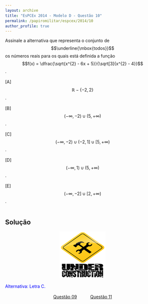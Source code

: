 ```yaml
---
layout: archive
title: "EsPCEx 2014 - Modelo D - Questão 10"
permalink: /papiromilitar/espcex/2014/10
author_profile: true
---
```


Assinale a alternativa que representa o conjunto de $$\underline{\mbox{todos}}$$ os números reais para os quais está definida a função $$f(x) = \dfrac{\sqrt{x^{2} - 6x + 5}}{\sqrt[3]{x^{2} - 4}}$$. <br /><br />
[A] $$\mathbb{R} - \{ -2, 2 \}$$. <br /><br />
[B] $$(- \infty, -2) \cup (5, + \infty)$$. <br /><br />
[C] $$(- \infty, -2) \cup (-2, 1] \cup [5, + \infty)$$. <br /><br />
[D] $$(- \infty, 1) \cup (5, + \infty)$$. <br /><br />
[E] $$(- \infty, -2] \cup [2, + \infty)$$. <br /><br />

## Solução

<center>
<img src="/images/construcao.png" height="150px" width="150px">
</center>
<br />
<font color="blue">Alternativa: Letra C.</font> <br /><br />
<center>
<a href="/papiromilitar/espcex/2014/09">Questão 09</a> &nbsp;&nbsp;&nbsp;&nbsp;&nbsp;&nbsp;&nbsp;&nbsp;&nbsp; <a href="/papiromilitar/espcex/2014/11">Questão 11</a>
</center>
